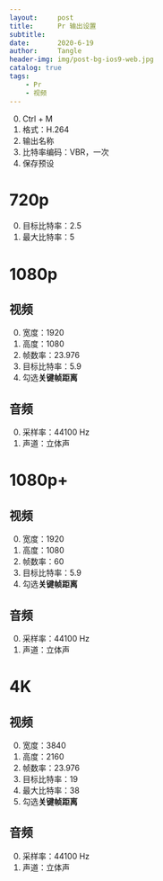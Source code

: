 ```yaml
---
layout:     post
title:      Pr 输出设置
subtitle:   
date:       2020-6-19
author:     Tangle
header-img: img/post-bg-ios9-web.jpg
catalog: true
tags:
    - Pr
    - 视频
---
```


0. Ctrl + M
0. 格式：H.264
0. 输出名称
0. 比特率编码：VBR，一次
0. 保存预设

# 720p

0. 目标比特率：2.5
0. 最大比特率：5

# 1080p

## 视频

0. 宽度：1920
0. 高度：1080
0. 帧数率：23.976
0. 目标比特率：5.9
0. 勾选**关键帧距离**

## 音频

0. 采样率：44100 Hz
0. 声道：立体声

# 1080p+

## 视频
0. 宽度：1920
0. 高度：1080
0. 帧数率：60
0. 目标比特率：5.9
0. 勾选**关键帧距离**

## 音频

0. 采样率：44100 Hz
0. 声道：立体声

# 4K

## 视频

0. 宽度：3840
0. 高度：2160
0. 帧数率：23.976
0. 目标比特率：19
0. 最大比特率：38
0. 勾选**关键帧距离**

## 音频

0. 采样率：44100 Hz
0. 声道：立体声
